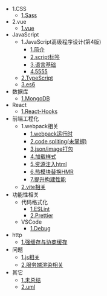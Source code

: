- 1.CSS
  - [1.Sass](1css/sass.md)
- 2.vue
  - [1.vue](vue/readme.md)
- JavaScript
  - 1.JavaScript高级程序设计(第4版)
    - [1.简介](javascript/javascriptBook/readme.md)
    - [2.script标签](javascript/javascriptBook/script.md)
    - [3.语言基础](javascript/javascriptBook/language.md)
    - [4.5555](javascript/javascriptBook/4.md)
  - [2.TypeScript](javascript/typescript/readme.md)
  - [3.es6](javascript/es6/es6.md)
- 数据库
  - [1.MongoDB](database/mongodb.md)
- React
  - [1.React-Hooks](react/react-hooks.md)
- 前端工程化
  - 1.webpack相关
    - [1.webpack运行时](engineering/webpack/runtime)
    - [2.code spliting(未掌握)](engineering/webpack/codeSpliting)
    - [3.json/image打包](engineering/webpack/json&image)
    - [4.加载样式](engineering/webpack/css)
    - [5.资源注入html](engineering/webpack/html)
    - [6.热模块替换HMR](engineering/webpack/HMR)
    - [7.提升构建性能](engineering/webpack/speed)
  - [2.vite相关](engineering/vite.md)
- 功能性相关
  - 代码格式化
    - [1.ESLint](features/format/eslint.md)
    - [2.Prettier](features/format/prettier.md)
  - VSCode
    - [1.Debug](features/vscode/debug.md)
- http
  - [1.强缓存与协商缓存](http/cache.md)
- 问题
  - [1.js相关](question/js.md)
  - [2.服务端渲染相关](question/server.md)
- 其它
  - [1.未总结](other/readme.md)
  - [2.uml](other/uml.md)
